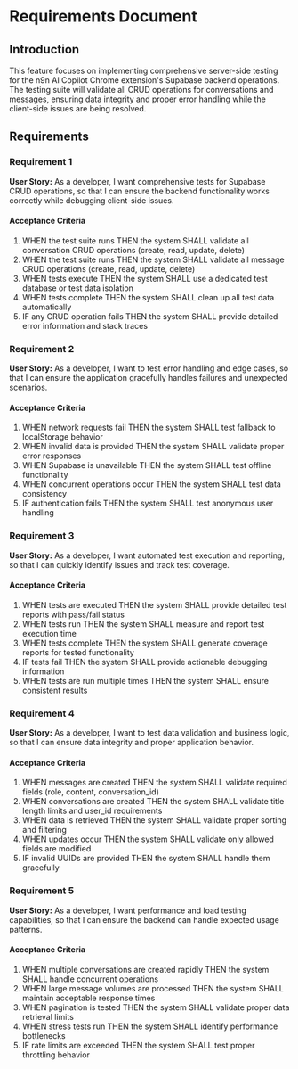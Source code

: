 # Requirements Document

## Introduction

This feature focuses on implementing comprehensive server-side testing for the n9n AI Copilot Chrome extension's Supabase backend operations. The testing suite will validate all CRUD operations for conversations and messages, ensuring data integrity and proper error handling while the client-side issues are being resolved.

## Requirements

### Requirement 1

**User Story:** As a developer, I want comprehensive tests for Supabase CRUD operations, so that I can ensure the backend functionality works correctly while debugging client-side issues.

#### Acceptance Criteria

1. WHEN the test suite runs THEN the system SHALL validate all conversation CRUD operations (create, read, update, delete)
2. WHEN the test suite runs THEN the system SHALL validate all message CRUD operations (create, read, update, delete)
3. WHEN tests execute THEN the system SHALL use a dedicated test database or test data isolation
4. WHEN tests complete THEN the system SHALL clean up all test data automatically
5. IF any CRUD operation fails THEN the system SHALL provide detailed error information and stack traces

### Requirement 2

**User Story:** As a developer, I want to test error handling and edge cases, so that I can ensure the application gracefully handles failures and unexpected scenarios.

#### Acceptance Criteria

1. WHEN network requests fail THEN the system SHALL test fallback to localStorage behavior
2. WHEN invalid data is provided THEN the system SHALL validate proper error responses
3. WHEN Supabase is unavailable THEN the system SHALL test offline functionality
4. WHEN concurrent operations occur THEN the system SHALL test data consistency
5. IF authentication fails THEN the system SHALL test anonymous user handling

### Requirement 3

**User Story:** As a developer, I want automated test execution and reporting, so that I can quickly identify issues and track test coverage.

#### Acceptance Criteria

1. WHEN tests are executed THEN the system SHALL provide detailed test reports with pass/fail status
2. WHEN tests run THEN the system SHALL measure and report test execution time
3. WHEN tests complete THEN the system SHALL generate coverage reports for tested functionality
4. IF tests fail THEN the system SHALL provide actionable debugging information
5. WHEN tests are run multiple times THEN the system SHALL ensure consistent results

### Requirement 4

**User Story:** As a developer, I want to test data validation and business logic, so that I can ensure data integrity and proper application behavior.

#### Acceptance Criteria

1. WHEN messages are created THEN the system SHALL validate required fields (role, content, conversation_id)
2. WHEN conversations are created THEN the system SHALL validate title length limits and user_id requirements
3. WHEN data is retrieved THEN the system SHALL validate proper sorting and filtering
4. WHEN updates occur THEN the system SHALL validate only allowed fields are modified
5. IF invalid UUIDs are provided THEN the system SHALL handle them gracefully

### Requirement 5

**User Story:** As a developer, I want performance and load testing capabilities, so that I can ensure the backend can handle expected usage patterns.

#### Acceptance Criteria

1. WHEN multiple conversations are created rapidly THEN the system SHALL handle concurrent operations
2. WHEN large message volumes are processed THEN the system SHALL maintain acceptable response times
3. WHEN pagination is tested THEN the system SHALL validate proper data retrieval limits
4. WHEN stress tests run THEN the system SHALL identify performance bottlenecks
5. IF rate limits are exceeded THEN the system SHALL test proper throttling behavior